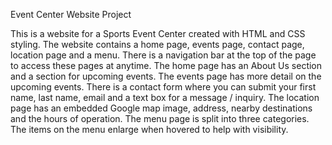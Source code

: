 Event Center Website Project

This is a website for a Sports Event Center created with HTML and CSS styling. The website contains a home page, events page, contact page, location page and a menu. There is a navigation bar at the top of the page to access these pages at anytime. The home page has an About Us section and a section for upcoming events. The events page has more detail on the upcoming events. There is a contact form where you can submit your first name, last name, email and a text box for a message / inquiry. The location page has an embedded Google map image, address, nearby destinations and the hours of operation. The menu page is split into three categories. The items on the menu enlarge when hovered to help with visibility. 